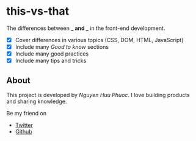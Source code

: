 # this-vs-that

The differences between **_ and _** in the front-end development.

-   [x] Cover differences in various topics (CSS, DOM, HTML, JavaScript)
-   [x] Include many _Good to know_ sections
-   [x] Include many good practices
-   [x] Include many tips and tricks

## About

This project is developed by _Nguyen Huu Phuoc_. I love building products and sharing knowledge.

Be my friend on

-   [Twitter](https://twitter.com/nghuuphuoc)
-   [Github](https://github.com/phuocng)
